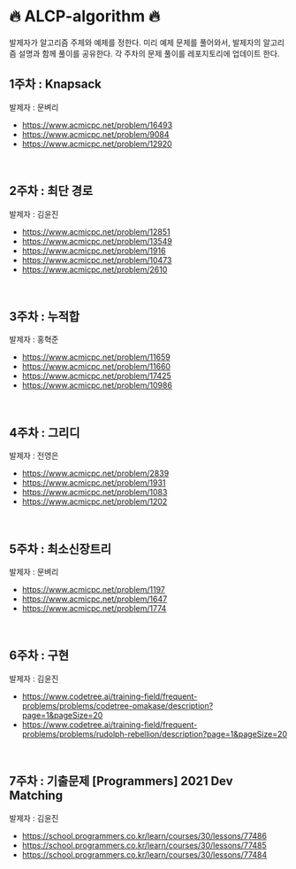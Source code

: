 # 🔥 ALCP-algorithm 🔥

발제자가 알고리즘 주제와 예제를 정한다. 미리 예제 문제를 풀어와서, 발제자의 알고리즘 설명과 함께 풀이를 공유한다. 각 주차의 문제 풀이를 레포지토리에 업데이트 한다.

## 1주차 : Knapsack

발제자 : 문벼리

- https://www.acmicpc.net/problem/16493
- https://www.acmicpc.net/problem/9084
- https://www.acmicpc.net/problem/12920

<br>

## 2주차 : 최단 경로

발제자 : 김윤진

- https://www.acmicpc.net/problem/12851
- https://www.acmicpc.net/problem/13549
- https://www.acmicpc.net/problem/1916
- https://www.acmicpc.net/problem/10473
- https://www.acmicpc.net/problem/2610

<br>

## 3주차 : 누적합

발제자 : 홍혁준

- https://www.acmicpc.net/problem/11659
- https://www.acmicpc.net/problem/11660
- https://www.acmicpc.net/problem/17425
- https://www.acmicpc.net/problem/10986

<br>

## 4주차 : 그리디

발제자 : 전영은

 - https://www.acmicpc.net/problem/2839
 - https://www.acmicpc.net/problem/1931
 - https://www.acmicpc.net/problem/1083
 - https://www.acmicpc.net/problem/1202

<br>

## 5주차 : 최소신장트리

발제자 : 문벼리

- https://www.acmicpc.net/problem/1197
- https://www.acmicpc.net/problem/1647
- https://www.acmicpc.net/problem/1774

<br>

## 6주차 : 구현

발제자 : 김윤진

- https://www.codetree.ai/training-field/frequent-problems/problems/codetree-omakase/description?page=1&pageSize=20
- https://www.codetree.ai/training-field/frequent-problems/problems/rudolph-rebellion/description?page=1&pageSize=20

<br>

## 7주차 : 기출문제 [Programmers] 2021 Dev Matching

발제자 : 김윤진

- https://school.programmers.co.kr/learn/courses/30/lessons/77486
- https://school.programmers.co.kr/learn/courses/30/lessons/77485
- https://school.programmers.co.kr/learn/courses/30/lessons/77484 
